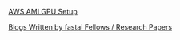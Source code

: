 

[AWS AMI GPU Setup](aws_ami_gpu_setup.md)  

[Blogs Written by fastai Fellows / Research Papers](blogs_papers.md)  

